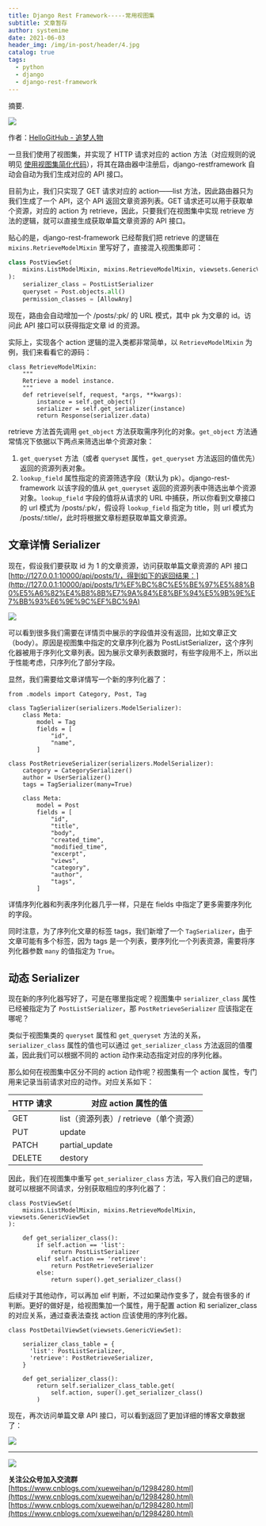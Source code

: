 ```yaml
---
title: Django Rest Framework-----常用视图集
subtitle: 文章暂存
author: systemime
date: 2021-06-03
header_img: /img/in-post/header/4.jpg
catalog: true
tags:
  - python
  - django
  - django-rest-framework
---
```

摘要.

<!-- more -->
![](https://img2020.cnblogs.com/blog/759200/202004/759200-20200415161158343-1662112908.jpg)

作者：[HelloGitHub - 追梦人物](https://www.zmrenwu.com/)

一旦我们使用了视图集，并实现了 HTTP 请求对应的 action 方法（对应规则的说明见 [使用视图集简化代码](https://www.zmrenwu.com/courses/django-rest-framework-tutorial/materials/95/)），将其在路由器中注册后，django-restframework 自动会自动为我们生成对应的 API 接口。

目前为止，我们只实现了 GET 请求对应的 action——list 方法，因此路由器只为我们生成了一个 API，这个 API 返回文章资源列表。GET 请求还可以用于获取单个资源，对应的 action 为 retrieve，因此，只要我们在视图集中实现 retrieve 方法的逻辑，就可以直接生成获取单篇文章资源的 API 接口。

贴心的是，django-rest-framework 已经帮我们把 retrieve 的逻辑在 `mixins.RetrieveModelMixin` 里写好了，直接混入视图集即可：

```python
class PostViewSet(
    mixins.ListModelMixin, mixins.RetrieveModelMixin, viewsets.GenericViewSet
):
    serializer_class = PostListSerializer
    queryset = Post.objects.all()
    permission_classes = [AllowAny]
```

现在，路由会自动增加一个 /posts/:pk/ 的 URL 模式，其中 pk 为文章的 id。访问此 API 接口可以获得指定文章 id 的资源。

实际上，实现各个 action 逻辑的混入类都非常简单，以 `RetrieveModelMixin` 为例，我们来看看它的源码：

```null
class RetrieveModelMixin:
    """
    Retrieve a model instance.
    """
    def retrieve(self, request, *args, **kwargs):
        instance = self.get_object()
        serializer = self.get_serializer(instance)
        return Response(serializer.data)
```

retrieve 方法首先调用 `get_object` 方法获取需序列化的对象。`get_object` 方法通常情况下依据以下两点来筛选出单个资源对象：

1.  `get_queryset` 方法（或者 `queryset` 属性，`get_queryset` 方法返回的值优先）返回的资源列表对象。
2.  `lookup_field` 属性指定的资源筛选字段（默认为 pk）。django-rest-framework 以该字段的值从 `get_queryset` 返回的资源列表中筛选出单个资源对象。`lookup_field` 字段的值将从请求的 URL 中捕获，所以你看到文章接口的 url 模式为 /posts/:pk/，假设将 `lookup_field` 指定为 title，则 url 模式为 /posts/:title/，此时将根据文章标题获取单篇文章资源。

## 文章详情 Serializer

现在，假设我们要获取 id 为 1 的文章资源，访问获取单篇文章资源的 API 接口 [http://127.0.0.1:10000/api/posts/1/，得到如下的返回结果：](http://127.0.0.1:10000/api/posts/1/%EF%BC%8C%E5%BE%97%E5%88%B0%E5%A6%82%E4%B8%8B%E7%9A%84%E8%BF%94%E5%9B%9E%E7%BB%93%E6%9E%9C%EF%BC%9A)

![](https://img2020.cnblogs.com/blog/759200/202005/759200-20200528220212071-1566437546.png)

可以看到很多我们需要在详情页中展示的字段值并没有返回，比如文章正文（body）。原因是视图集中指定的文章序列化器为 PostListSerializer，这个序列化器被用于序列化文章列表。因为展示文章列表数据时，有些字段用不上，所以出于性能考虑，只序列化了部分字段。

显然，我们需要给文章详情写一个新的序列化器了：

```null
from .models import Category, Post, Tag

class TagSerializer(serializers.ModelSerializer):
    class Meta:
        model = Tag
        fields = [
            "id",
            "name",
        ]
        
class PostRetrieveSerializer(serializers.ModelSerializer):
    category = CategorySerializer()
    author = UserSerializer()
    tags = TagSerializer(many=True)

    class Meta:
        model = Post
        fields = [
            "id",
            "title",
            "body",
            "created_time",
            "modified_time",
            "excerpt",
            "views",
            "category",
            "author",
            "tags",
        ]
```

详情序列化器和列表序列化器几乎一样，只是在 fields 中指定了更多需要序列化的字段。

同时注意，为了序列化文章的标签 tags，我们新增了一个 `TagSerializer`，由于文章可能有多个标签，因为 tags 是一个列表，要序列化一个列表资源，需要将序列化器参数 `many` 的值指定为 `True`。

## 动态 Serializer

现在新的序列化器写好了，可是在哪里指定呢？视图集中 `serializer_class` 属性已经被指定为了 `PostListSerializer`，那 `PostRetrieveSerializer` 应该指定在哪呢？

类似于视图集类的 `queryset` 属性和 `get_queryset` 方法的关系， `serializer_class` 属性的值也可以通过 `get_serializer_class` 方法返回的值覆盖，因此我们可以根据不同的 action 动作来动态指定对应的序列化器。

那么如何在视图集中区分不同的 action 动作呢？视图集有一个 action 属性，专门用来记录当前请求对应的动作。对应关系如下：

| HTTP 请求 | 对应 action 属性的值             |
| ------- | -------------------------- |
| GET     | list（资源列表）/ retrieve（单个资源） |
| PUT     | update                     |
| PATCH   | partial_update             |
| DELETE  | destory                    |

因此，我们在视图集中重写 `get_serializer_class` 方法，写入我们自己的逻辑，就可以根据不同请求，分别获取相应的序列化器了：

```null
class PostViewSet(
    mixins.ListModelMixin, mixins.RetrieveModelMixin, viewsets.GenericViewSet
):
    
    def get_serializer_class():
        if self.action == 'list':
            return PostListSerializer
        elif self.action == 'retrieve':
            return PostRetrieveSerializer
        else:
            return super().get_serializer_class()
```

后续对于其他动作，可以再加 elif 判断，不过如果动作变多了，就会有很多的 if 判断。更好的做好是，给视图集加一个属性，用于配置 action 和 serializer_class 的对应关系，通过查表法查找 action 应该使用的序列化器。

```null
class PostDetailViewSet(viewsets.GenericViewSet):
    
    serializer_class_table = {
      'list': PostListSerializer,
      'retrieve': PostRetrieveSerializer,
    }
    
    def get_serializer_class():
      	return self.serializer_class_table.get(
            self.action, super().get_serializer_class()
        )
```

现在，再次访问单篇文章 API 接口，可以看到返回了更加详细的博客文章数据了：

![](https://img2020.cnblogs.com/blog/759200/202005/759200-20200528220145682-806764524.png)

* * *

![](https://img2018.cnblogs.com/blog/759200/202002/759200-20200213201956024-782757549.png)

**关注公众号加入交流群** 
 [https://www.cnblogs.com/xueweihan/p/12984280.html](https://www.cnblogs.com/xueweihan/p/12984280.html) 
 [https://www.cnblogs.com/xueweihan/p/12984280.html](https://www.cnblogs.com/xueweihan/p/12984280.html)
